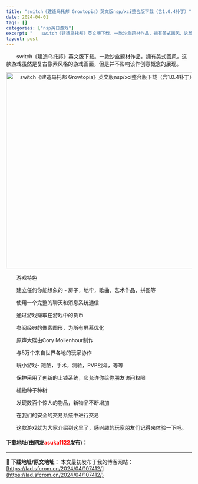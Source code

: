 ```yaml
---
title: "switch《建造乌托邦 Growtopia》英文版nsp/xci整合版下载（含1.0.4补丁）"
date: 2024-04-01
tags: []
categories: ["nsp英日游戏"]
excerpt: "　　switch《建造乌托邦》英文版下载。一款沙盒题材作品，拥有美式画风，这款游戏虽然是复古像素风格的游戏画面，但是并不影响该作创意概念的展现。 　　游戏特色 　　建立任何你能想象的 - 房子，地牢，歌曲，艺术作品，拼图等 　　使用一个完整的聊天和消息系统通信 　　通过游戏赚取在游戏中的货币 　　参&hellip;"
layout: post
---
```


 <p>　　switch《建造乌托邦》英文版下载。一款沙盒题材作品，拥有美式画风，这款游戏虽然是复古像素风格的游戏画面，但是并不影响该作创意概念的展现。</p> <p align="center"><img align="" border="0" src="https://lad.sfcrom.cn/wp-content/uploads/2024/04/20240401_660a2a64b25bb.webp" width="533" alt="switch《建造乌托邦 Growtopia》英文版nsp/xci整合版下载（含1.0.4补丁）" /></p> <p>　　游戏特色</p> <p>　　建立任何你能想象的 - 房子，地牢，歌曲，艺术作品，拼图等</p> <p>　　使用一个完整的聊天和消息系统通信</p> <p>　　通过游戏赚取在游戏中的货币</p> <p>　　参阅经典的像素图形，为所有屏幕优化</p> <p>　　原声大碟由Cory Mollenhour制作</p> <p>　　与5万个来自世界各地的玩家协作</p> <p>　　玩小游戏- 跑酷，手术，测验，PVP战斗，等等</p> <p>　　保护采用了创新的上锁系统，它允许你给你朋友访问权限</p> <p>　　植物种子种树</p> <p>　　发现数百个惊人的物品，新物品不断增加</p> <p>　　在我们的安全的交易系统中进行交易</p> <p>　　这款游戏就为大家介绍到这里了，感兴趣的玩家朋友们记得来体验一下吧。</p> <p><h4>下载地址(由网友<font color="red">asuka1122</font>发布)：</h4></p> 

---
📖 **下载地址/原文地址：** 本文最初发布于我的博客网站：[https://lad.sfcrom.cn/2024/04/107412/](https://lad.sfcrom.cn/2024/04/107412/)
